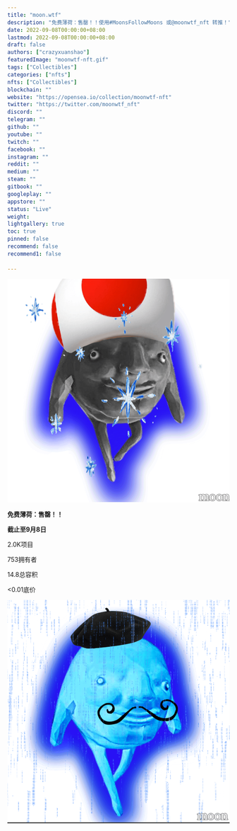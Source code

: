 ```yaml
---
title: "moon.wtf"
description: "免费薄荷：售罄！！使用#MoonsFollowMoons 或@moonwtf_nft 转推！"
date: 2022-09-08T00:00:00+08:00
lastmod: 2022-09-08T00:00:00+08:00
draft: false
authors: ["crazyxuanshao"]
featuredImage: "moonwtf-nft.gif"
tags: ["Collectibles"]
categories: ["nfts"]
nfts: ["Collectibles"]
blockchain: ""
website: "https://opensea.io/collection/moonwtf-nft"
twitter: "https://twitter.com/moonwtf_nft"
discord: ""
telegram: ""
github: ""
youtube: ""
twitch: ""
facebook: ""
instagram: ""
reddit: ""
medium: ""
steam: ""
gitbook: ""
googleplay: ""
appstore: ""
status: "Live"
weight: 
lightgallery: true
toc: true
pinned: false
recommend: false
recommend1: false

---
```


![www](www.png)

**免费薄荷：售罄！！**

**截止至9月8日**

2.0K项目

753拥有者

14.8总容积

<0.01底价

![dadad](dadad.png)